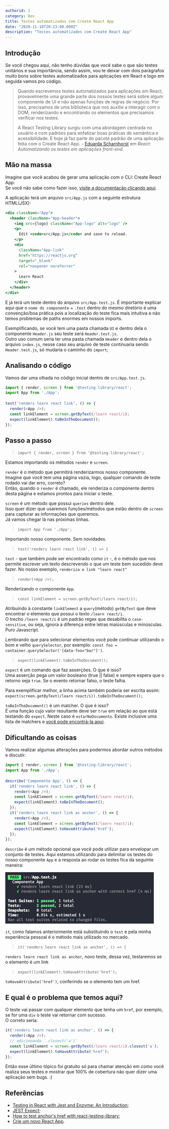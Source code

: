 ```yaml
---
authorid: 1
category: Dev
title: Testes automatizados com Create React App
date: "2020-11-18T20:23:00.000Z"
description: "Testes automatizados com Create React App"
---
```


## **Introdução**

Se você chegou aqui, não tenho dúvidas que você sabe o que são testes unitários e sua importância, sendo assim, vou te deixar com dois parágrafos muito bons sobre testes automatizados para aplicações em React e logo em seguida vamos pro código.

> Quando escrevemos testes automatizados para aplicações em React, provavelmente uma grande parte dos nossos testes será sobre algum componente de UI e não apenas funções de regras de negócio. Por isso, precisamos de uma biblioteca que nos auxilie a interagir com o DOM, renderizando e encontrando os elementos que precisamos verificar nos testes.
> 
> A React Testing Library surgiu com uma abordagem centrada no usuário e com padrões para enfatizar boas práticas de semântica e acessibilidade. E hoje já faz parte do pacote padrão de uma aplicação feita com o Create React App. - [Eduarda Scharnhorst](https://www.linkedin.com/in/dudaschar/) em _React: Automatizando os testes em aplicações front-end._


## **Mão na massa**

Imagine que você acabou de gerar uma aplicação com o CLI: Create React App.  
Se você não sabe como fazer isso, [visite a documentação clicando aqui](https://pt-br.reactjs.org/docs/create-a-new-react-app.html#create-react-app).

A aplicação terá um arquivo `src/App.js` com a seguinte estrutura HTML(JSX):

```jsx
<div className="App">
  <header className="App-header">
    <img src={logo} className="App-logo" alt="logo" />
    <p>
      Edit <code>src/App.js</code> and save to reload.
    </p>
    <div
      className="App-link"
      href="https://reactjs.org"
      target="_blank"
      rel="noopener noreferrer"
    >
      Learn React
    </div>
  </header>
</div>
```

E já terá um teste dentro do arquivo `src/App.test.js`. É importante explicar aqui que o `nome do componente` + `.test` dentro do mesmo diretório é uma convenção/boa prática pois a localização do teste fica mais intuitiva e não temos problemas de paths enormes em nossos imports.

Exemplificando, se você tem uma pasta chamada `UI` e dentro dela o componente `Header.js` seu teste será `Header.test.js`.  
Outro uso comum seria ter uma pasta chamada `Header` e dentro dela o arquivo `index.js`, nesse caso seu arquivo de teste continuaria sendo `Header.test.js`, só mudaria o caminho do `import`; 


## **Analisando o código**

Vamos dar uma olhada no código inicial dentro de `src/App.test.js`.

```javascript
import { render, screen } from '@testing-library/react';
import App from './App';

test('renders learn react link', () => {
  render(<App />);
  const linkElement = screen.getByText(/learn react/i);
  expect(linkElement).toBeInTheDocument();
});
```

## **Passo a passo**

> `import { render, screen } from '@testing-library/react';`

Estamos importando os métodos `render` e `screen`.

`render` é o método que permitirá renderizarmos nosso componente.  
Imagine que você tem uma página vazia, logo, qualquer comando de teste rodado vai dar erro, correto?  
Então, quando o `render` é chamado, ele renderiza o componente dentro desta página e estamos prontos para iniciar o teste.

`screen` é um método que possui `queries` dentro dele.  
Isso quer dizer que usaremos funções/métodos que estão dentro de `screen` para capturar as informações que queremos.  
Já vamos chegar lá nas próximas linhas.

> `import App from './App';`

Importando nosso componente. Sem novidades.

> `test('renders learn react link', () => {`

`test` - que também pode ser encontrado como `it` -, é o método que nos permite escrever um texto descrevendo o que um teste bem sucedido deve fazer. No nosso exemplo, `renderiza o link "learn react"`

> `render(<App />);`

Renderizando o componente `App`.

> `const linkElement = screen.getByText(/learn react/i);`

Atribuindo à constante `linkElement` a `query`(método) `getByText` que deve encontrar o elemento que possui o texto `/learn react/i`.  
O trecho `/learn react/i` é um padrão regex que desabilita o `case-sensitive`, ou seja, ignora a diferença entre letras maiúsculas e minúsculas. Puro Javascript.

Lembrando que para selecionar elementos você pode continuar utilizando o bom e velho `querySelector`, por exemplo: `const foo = container.querySelector('[data-foo="bar"]')`.

> `expect(linkElement).toBeInTheDocument();`

`expect` é um comando que faz asserções. O que é isso?  
Uma asserção pega um valor booleano (true || false) e sempre espera que o retorno seja `true`. Se o evento retornar falso, o teste falha.

Para exemplificar melhor, a linha acima também poderia ser escrita assim:  
`expect(screen.getByText(/learn react/i)).toBeInTheDocument();`

`toBeInTheDocument()` é um matcher. O que é isso?  
É uma função cujo valor resultante deve ser `true` em relação ao que está testando do `expect`. Neste caso é `estarNoDocumento`. Existe inclusive uma lista de matchers e [você pode encontrá-la aqui](https://jestjs.io/docs/en/expect.html#content).

## **Dificultando as coisas**

Vamos realizar algumas alterações para podermos abordar outros métodos e discutir:

```javascript
import { render, screen } from '@testing-library/react';
import App from './App';

describe('Componente App', () => {
  it('renders learn react link', () => {
    render(<App />);
    const linkElement = screen.getByText(/learn react/i);
    expect(linkElement).toBeInTheDocument();
  });
  it('renders learn react link as anchor', () => {
    render(<App />);
    const linkElement = screen.getByText(/learn react/i);
    expect(linkElement).toHaveAttribute('href');
  });
});
```

`describe` é um método opcional que você pode utilizar para envelopar um conjunto de testes. Aqui estamos utilizando para delimitar os testes do nosso componente `App` e a resposta ao rodar os testes fica da seguinte maneira:

![Resultado do teste](./resultado-teste.png)

`it`, como falamos anteriormente está substituindo o `test` e pela minha experiência pessoal é o método mais utilizado no mercado.

> `it('renders learn react link as anchor', () => {`

`renders learn react link as anchor`, novo teste, dessa vez, testaremos se o elemento é um link

> `expect(linkElement).toHaveAttribute('href');`

`toHaveAttribute('href')`, conferindo se o elemento tem um href.  

## **E qual é o problema que temos aqui?**

O teste vai passar com qualquer elemento que tenha um `href`, por exemplo, se for uma `div` o teste vai retornar com sucesso.  
O correto seria:

```javascript
it('renders learn react link as anchor', () => {
  render(<App />);
  // adicionando `.closest('a')`
  const linkElement = screen.getByText(/learn react/i).closest('a');
  expect(linkElement).toHaveAttribute('href');
});
```

Então esse último tópico foi gratuito só para chamar atenção em como você realiza seus testes e mostrar que 100% de cobertura não quer dizer uma aplicação sem bugs. :)

## **Referências**

- [Testing in React with Jest and Enzyme: An Introduction](https://medium.com/@rossbulat/testing-in-react-with-jest-and-enzyme-an-introduction-99ce047dfcf8);
- [JEST Expect](https://jestjs.io/docs/en/expect.html#tobevalue);
- [How to test anchor's href with react-testing-library](https://stackoverflow.com/questions/57827126/how-to-test-anchors-href-with-react-testing-library);
- [Crie um novo React App](https://pt-br.reactjs.org/docs/create-a-new-react-app.html).